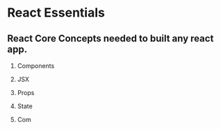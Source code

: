 # React Essentials

## React Core Concepts needed to built any react app.

1. Components 
2. JSX
3. Props
4. State

1. Com